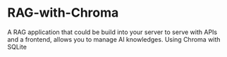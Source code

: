 # RAG-with-Chroma
A RAG application that could be build into your server to serve with APIs and a frontend, allows you to manage AI knowledges.
Using Chroma with SQLite
